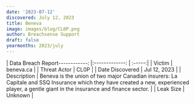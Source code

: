 ```yaml
---
date: '2023-07-12'
discovered: July 12, 2023
title: Beneva
image: images/blog/CL0P.png
author: Breachsense Support
draft: false
yearmonths: 2023/july
---
```


| Data Breach Report------------:     |:-------------:    | :-----:|
| Victim      | beneva.ca      | 
| Threat Actor      | CL0P      | 
| Date Discovered      | Jul 12, 2023      | 
| Description      | Beneva is the union of two major Canadian insurers: La Capitale and SSQ Insurance which they have created a new, experienced player, a gentle giant in the insurance and finance sector.      | 
| Leak Size      | Unknown      | 


